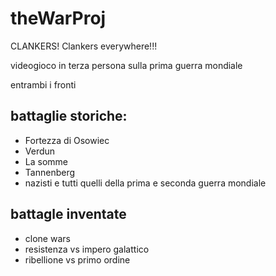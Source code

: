 # theWarProj
CLANKERS! Clankers everywhere!!!

videogioco in terza persona sulla prima guerra mondiale

entrambi i fronti

## battaglie storiche:
 - Fortezza di Osowiec
 - Verdun
 - La somme
 - Tannenberg
 - nazisti e tutti quelli della prima e seconda guerra mondiale
	
## battagle inventate
 - clone wars
 - resistenza vs impero galattico
 - ribellione vs primo ordine

